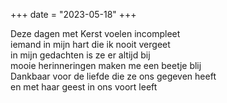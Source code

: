 +++
date = "2023-05-18"
+++

Deze dagen met Kerst voelen incompleet \
iemand in mijn hart die ik nooit vergeet \
in mijn gedachten is ze er altijd bij \
mooie herinneringen maken me een beetje blij \
Dankbaar voor de liefde die ze ons gegeven heeft \
en met haar geest in ons voort leeft
